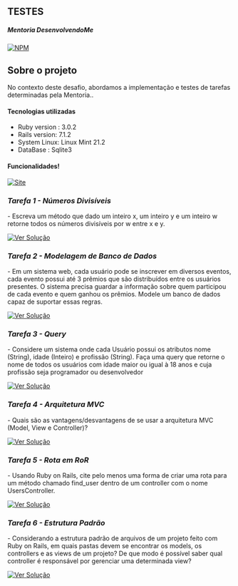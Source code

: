 ## TESTES

##### Mentoria DesenvolvendoMe 
[![NPM](https://img.shields.io/npm/l/react)](https://github.com/AngeloSouza1/Mentorship_Project/blob/develop/LICENSE)

## Sobre o projeto
No contexto deste desafio, abordamos a implementação e testes de tarefas determinadas pela Mentoria..<br>

#### Tecnologias utilizadas
- Ruby version : 3.0.2 
- Rails version: 7.1.2
- System Linux:  Linux Mint 21.2
- DataBase : Sqlite3

#### Funcionalidades!
 <a href="https://vimeo.com/898809716/b58c4d641b">
    <img src="https://img.shields.io/badge/VIDEO%20DEMONSTRAÇÃO  -darkgreen" alt="Site">
 </a>

### *Tarefa 1 - Números Divisíveis*
 <p align="left"> 
 - Escreva um método que dado um inteiro x, um inteiro y e um inteiro w retorne todos os
números divisíveis por w entre x e y.
</p>
<p> 
   <a href="https://github.com/AngeloSouza1/TT2/issues/1">
       <img src="https://img.shields.io/badge/Ver%20Solução-darkblue" alt="Ver Solução">
    </a>

### *Tarefa 2 - Modelagem de Banco de Dados*
 <p align="left">
 - Em um sistema web, cada usuário pode se inscrever em diversos eventos, cada evento
possui até 3 prêmios que são distribuídos entre os usuários presentes. O sistema precisa
guardar a informação sobre quem participou de cada evento e quem ganhou os prêmios.
Modele um banco de dados capaz de suportar essas regras.
  
</p>
    <p> 
      <a href="https://github.com/AngeloSouza1/TT2/issues/3">
       <img src="https://img.shields.io/badge/Ver%20Solução-darkblue" alt="Ver Solução">
     </a>

### *Tarefa 3 - Query*
 <p align="left">
 - Considere um sistema onde cada Usuário possui os atributos nome (String), idade
(Inteiro) e profissão (String). Faça uma query que retorne o nome de todos os usuários com
idade maior ou igual à 18 anos e cuja profissão seja programador ou desenvolvedor
</p> 
    <p> 
      <a href="https://github.com/AngeloSouza1/TT2/issues/5">
       <img src="https://img.shields.io/badge/Ver%20Solução-darkblue" alt="Ver Solução">
     </a>
     
### *Tarefa 4 - Arquitetura MVC*
 <p align="left"> 
 - Quais são as vantagens/desvantagens de se usar a arquitetura MVC (Model, View e
Controller)?
</p>
<p> 

 <a href="https://github.com/AngeloSouza1/TT2/issues/6">
       <img src="https://img.shields.io/badge/Ver%20Solução-darkblue" alt="Ver Solução">
    </a>

### *Tarefa 5 - Rota em RoR*
 <p align="left">
 -  Usando Ruby on Rails, cite pelo menos uma forma de criar uma rota para um método
chamado find_user dentro de um controller com o nome UsersController.
 
</p>
    <p> 
      <a href="https://github.com/AngeloSouza1/TT2/issues/13">
       <img src="https://img.shields.io/badge/Ver%20Solução-darkblue" alt="Ver Solução">
     </a>

### *Tarefa 6 - Estrutura Padrão*
 <p align="left">
 - Considerando a estrutura padrão de arquivos de um projeto feito com Ruby on Rails, em
quais pastas devem se encontrar os models, os controllers e as views de um projeto? De
que modo é possível saber qual controller é responsável por gerenciar uma determinada
view?
</p>
    <p> 
      <a href="https://github.com/AngeloSouza1/TT2/issues/">
       <img src="https://img.shields.io/badge/Ver%20Solução-darkblue" alt="Ver Solução">
     </a>

 
     

